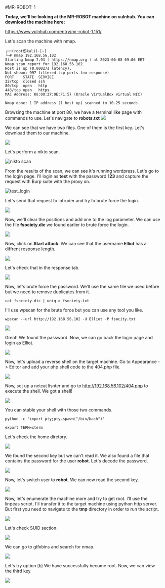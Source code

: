 #MR-ROBOT: 1

**Today, we'll be looking at the MR-ROBOT machine on vulnhub.
You can download the machine here:**

<https://www.vulnhub.com/entry/mr-robot-1,151/>

Let's scan the machine with nmap.
```
┌──(root㉿kali)-[~]
└─# nmap 192.168.56.102
Starting Nmap 7.93 ( https://nmap.org ) at 2023-06-08 09:06 EET
Nmap scan report for 192.168.56.102
Host is up (0.00027s latency).
Not shown: 997 filtered tcp ports (no-response)
PORT    STATE  SERVICE
22/tcp  closed ssh
80/tcp  open   http
443/tcp open   https
MAC Address: 08:00:27:0E:F1:57 (Oracle VirtualBox virtual NIC)

Nmap done: 1 IP address (1 host up) scanned in 10.25 seconds
```
Browsing the machine at port 80, we have a terminal like page with commands to use.
Let's navigate to **robots.txt**
![](https://raw.githubusercontent.com/user3016/vulnhub-writepus/main/mrRobot/pics/pic1.png)

We can see that we have two files.
One of them is the first key.
Let's download them to our machine.

![](https://raw.githubusercontent.com/user3016/vulnhub-writepus/main/mrRobot/pics/pic2.png)

Let's perform a nikto scan.

![nikto scan](https://raw.githubusercontent.com/user3016/vulnhub-writepus/main/mrRobot/pics/pic3.png)

From the results of the scan, we can see it's running wordpress.
Let's go to the login page.
I'll login as **test** with the password **123** and capture the request with Burp suite with the proxy on.

![test_login](https://raw.githubusercontent.com/user3016/vulnhub-writepus/main/mrRobot/pics/pic4.png)

Let's send that request to intruder and try to brute force the login.

![](https://raw.githubusercontent.com/user3016/vulnhub-writepus/main/mrRobot/pics/pic5.png)

Now, we'll clear the positions and add one to the log parameter.
We can use the file **fsociety.dic** we found earlier to brute force the login.

![](https://raw.githubusercontent.com/user3016/vulnhub-writepus/main/mrRobot/pics/pic6.png)

Now, click on **Start attack**.
We can see that the username **Elliot** has a diffrent response length.

![](https://raw.githubusercontent.com/user3016/vulnhub-writepus/main/mrRobot/pics/pic7.png)

Let's check that in the response tab.

![](https://raw.githubusercontent.com/user3016/vulnhub-writepus/main/mrRobot/pics/pic8.png)

Now, let's brute force the password.
We'll use the same file we used before but we need to remove duplicates from it.

```cat fsociety.dic | uniq > fsociety.txt```

I'll use wpscan for the brute force but you can use any tool you like.

```wpscan --url http://192.168.56.102 -U Elliot -P fsocity.txt```

![](https://raw.githubusercontent.com/user3016/vulnhub-writepus/main/mrRobot/pics/pic9.png)

Great! We found the password.
Now, we can go back the login page and login as Elliot.

![](https://raw.githubusercontent.com/user3016/vulnhub-writepus/main/mrRobot/pics/pic10.png)

Now, let's upload a reverse shell on the target machine.
Go to Appearance -> Editor and add your php shell code to the 404.php file.

![](https://raw.githubusercontent.com/user3016/vulnhub-writepus/main/mrRobot/pics/pic11.png)

Now, set up a netcat lisnter and go to http://192.168.56.102/404.php to execute the shell.
We got a shell!

![](https://raw.githubusercontent.com/user3016/vulnhub-writepus/main/mrRobot/pics/pic12.png)

You can stable your shell with those two commands.

```python -c 'import pty;pty.spawn("/bin/bash")'```

```export TERM=xterm```

Let's check the home dirctory.

![](https://raw.githubusercontent.com/user3016/vulnhub-writepus/main/mrRobot/pics/pic13.png)

We found the second key but we can't read it.
We also found a file that contains the password for the user **robot**.
Let's decode the password.

![](https://raw.githubusercontent.com/user3016/vulnhub-writepus/main/mrRobot/pics/pic14.png)

Now, let's switch user to **robot**.
We can now read the second key.

![](https://raw.githubusercontent.com/user3016/vulnhub-writepus/main/mrRobot/pics/pic15.png)

Now, let's enumerate the machine more and try to get root.
I'll use the linpeas script.
I'll transfer it to the target machine using python http server.
But first you need to navigate to the **tmp** directory in order to run the script.

![](https://raw.githubusercontent.com/user3016/vulnhub-writepus/main/mrRobot/pics/pic16.png)

Let's check SUID section.

![](https://raw.githubusercontent.com/user3016/vulnhub-writepus/main/mrRobot/pics/pic17.png)

We can go to gtfobins and search for nmap.

![](https://raw.githubusercontent.com/user3016/vulnhub-writepus/main/mrRobot/pics/pic18.png)

Let's try option (b)
We have successfully become root.
Now, we can view the third key.

![](https://raw.githubusercontent.com/user3016/vulnhub-writepus/main/mrRobot/pics/pic19.png)

